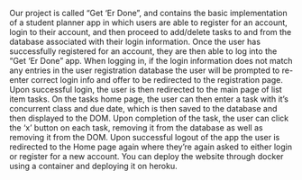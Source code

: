 Our project is called “Get ‘Er Done”, and contains the basic implementation of a student planner app in which users are able to register for an account, login to their account, and then proceed to add/delete tasks to and from the database associated with their login information.  Once the user has successfully registered for an account, they are then able to log into the “Get ‘Er Done” app.  When logging in, if the login information does not match any entries in the user registration database the user will be prompted to re-enter correct login info and offer to be redirected to the registration page.  Upon successful login, the user is then redirected to the main page of list item tasks.  On the tasks home page, the user can then enter a task with it’s concurrent class and due date, which is then saved to the database and then displayed to the DOM.  Upon completion of the task, the user can click the ‘x’ button on each task, removing it from the database as well as removing it from the DOM.  Upon successful logout of the app the user is redirected to the Home page again where they’re again asked to either login or register for a new account. You can deploy the website through docker using a container and deploying it on heroku. 
